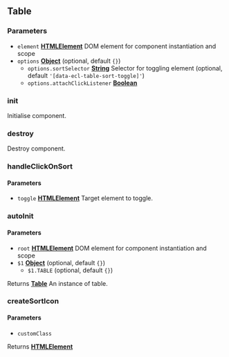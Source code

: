 <!-- Generated by documentation.js. Update this documentation by updating the source code. -->

## Table

### Parameters

- `element` **[HTMLElement][1]** DOM element for component instantiation and scope
- `options` **[Object][2]** (optional, default `{}`)
  - `options.sortSelector` **[String][3]** Selector for toggling element (optional, default `'[data-ecl-table-sort-toggle]'`)
  - `options.attachClickListener` **[Boolean][4]**

### init

Initialise component.

### destroy

Destroy component.

### handleClickOnSort

#### Parameters

- `toggle` **[HTMLElement][1]** Target element to toggle.

### autoInit

#### Parameters

- `root` **[HTMLElement][1]** DOM element for component instantiation and scope
- `$1` **[Object][2]** (optional, default `{}`)
  - `$1.TABLE` (optional, default `{}`)

Returns **[Table][5]** An instance of table.

### createSortIcon

#### Parameters

- `customClass`

Returns **[HTMLElement][1]**

[1]: https://developer.mozilla.org/docs/Web/HTML/Element
[2]: https://developer.mozilla.org/docs/Web/JavaScript/Reference/Global_Objects/Object
[3]: https://developer.mozilla.org/docs/Web/JavaScript/Reference/Global_Objects/String
[4]: https://developer.mozilla.org/docs/Web/JavaScript/Reference/Global_Objects/Boolean
[5]: #table

